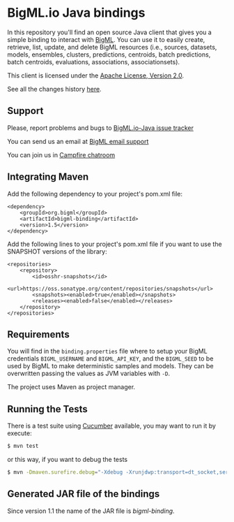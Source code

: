# BigML.io Java bindings

In this repository you'll find an open source Java client that gives
you a simple binding to interact with [BigML](https://bigml.io). You
can use it to easily create, retrieve, list, update, and delete BigML
resources (i.e., sources, datasets, models, ensembles, clusters, 
predictions, centroids, batch predictions, batch centroids, evaluations, associations, associationsets).

This client is licensed under the
[Apache License, Version 2.0](http://www.apache.org/licenses/LICENSE-2.0.html).

See all the changes history [here](Changes.md).

## Support

Please, report problems and bugs to 
[BigML.io-Java issue tracker](https://github.com/bigmlcom/bigml-java/issues)

You can send us an email at [BigML email support](mailto://support.bigml.com)

You can join us in [Campfire chatroom](https://bigmlinc.campfirenow.com/f20a0)


## Integrating Maven

Add the following dependency to your project's pom.xml file:

    <dependency>
        <groupId>org.bigml</groupId>
        <artifactId>bigml-binding</artifactId>
        <version>1.5</version>
    </dependency>

Add the following lines to your project's pom.xml file if you want to use the SNAPSHOT versions of the library:

    <repositories>
        <repository>
            <id>osshr-snapshots</id>
            <url>https://oss.sonatype.org/content/repositories/snapshots</url>
            <snapshots><enabled>true</enabled></snapshots>
            <releases><enabled>false</enabled></releases>
        </repository>
    </repositories>

## Requirements

You will find in the `binding.properties` file where to setup your BigML credentials
`BIGML_USERNAME` and `BIGML_API_KEY`, and the `BIGML_SEED` to be used by BigML to make deterministic samples and models.
They can be overwritten passing the values as JVM variables with `-D`.

The project uses Maven as project manager.

## Running the Tests

There is a test suite using [Cucumber](http://cukes.info/) available,
you may want to run it by execute:

```bash
$ mvn test
```

or this way, if you want to debug the tests

```bash
$ mvn -Dmaven.surefire.debug="-Xdebug -Xrunjdwp:transport=dt_socket,server=y,suspend=y,address=8000 -Xnoagent -Djava.compiler=NONE" test
```

## Generated JAR file of the bindings

Since version 1.1 the name of the JAR file is _bigml-binding_.
